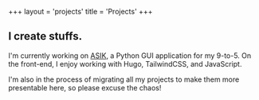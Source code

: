 +++
layout = 'projects'
title = 'Projects'
+++

## I create stuffs.

I'm currently working on [ASIK](https://github.com/odhyp/asik/), a Python GUI application for my 9-to-5. On the front-end, I enjoy working with Hugo, TailwindCSS, and JavaScript.

I'm also in the process of migrating all my projects to make them more presentable here, so please excuse the chaos!
